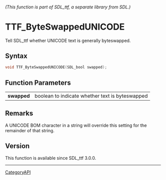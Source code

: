 ###### (This function is part of SDL_ttf, a separate library from SDL.)
# TTF_ByteSwappedUNICODE

Tell SDL_ttf whether UNICODE text is generally byteswapped.

## Syntax

```c
void TTF_ByteSwappedUNICODE(SDL_bool swapped);

```

## Function Parameters

|                 |                                                 |
| --------------- | ----------------------------------------------- |
| **swapped**     | boolean to indicate whether text is byteswapped |

## Remarks

A UNICODE BOM character in a string will override this setting for the
remainder of that string.

## Version

This function is available since SDL_ttf 3.0.0.

----
[CategoryAPI](CategoryAPI)

